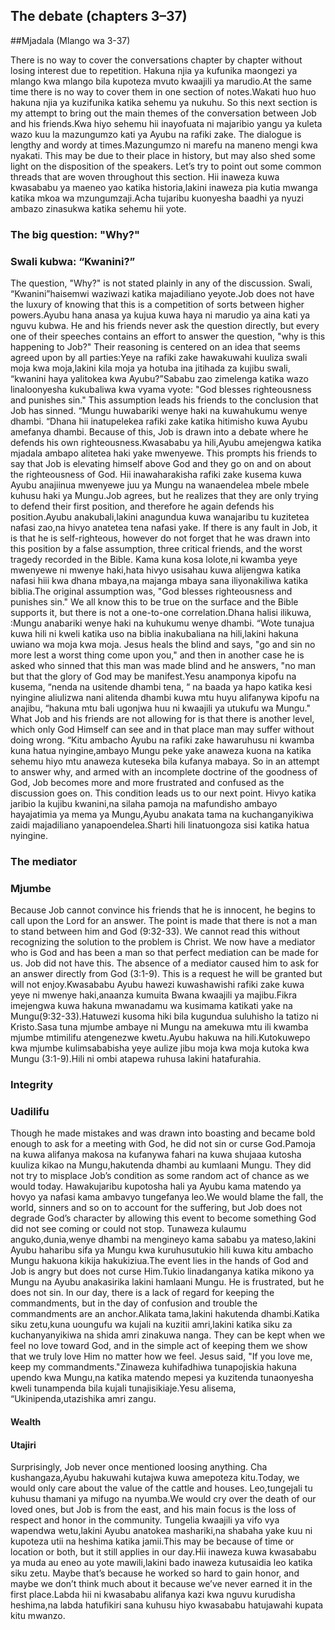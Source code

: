 ## The debate (chapters 3–37)
##Mjadala (Mlango wa 3-37)

There is no way to cover the conversations chapter by chapter without losing interest due to repetition. Hakuna njia ya kufunika  maongezi  ya mlango kwa mlango bila kupoteza  mvuto kwaajili ya marudio.At the same time there is no way to cover them in one section of notes.Wakati huo huo hakuna njia ya kuzifunika katika sehemu ya nukuhu. So this next section is my attempt to bring out the main themes of the conversation between Job and his friends.Kwa hiyo sehemu hii inayofuata ni majaribio yangu ya kuleta wazo kuu la mazungumzo kati ya Ayubu na rafiki zake. The dialogue is lengthy and wordy at times.Mazungumzo ni marefu na maneno mengi kwa nyakati. This may be due to their place in history, but may also shed some light on the disposition of the speakers. Let’s try to point out some common threads that are woven throughout this section. Hii inaweza kuwa kwasababu ya maeneo yao katika historia,lakini inaweza pia kutia mwanga katika mkoa wa mzungumzaji.Acha tujaribu kuonyesha baadhi ya nyuzi ambazo zinasukwa katika sehemu hii yote.

### The big question: "Why?"
### Swali kubwa: “Kwanini?”

The question, "Why?" is not stated plainly in any of the discussion. Swali, “Kwanini”haisemwi waziwazi katika majadiliano yeyote.Job does not have the luxury of knowing that this is a competition of sorts between higher powers.Ayubu hana anasa ya kujua kuwa haya ni marudio ya aina kati ya nguvu kubwa. He and his friends never ask the question directly, but every one of their speeches contains an effort to answer the question, "why is this happening to Job?" Their reasoning is centered on an idea that seems agreed upon by all parties:Yeye na rafiki zake hawakuwahi kuuliza swali moja kwa moja,lakini kila moja ya hotuba ina jitihada za kujibu swali, “kwanini haya yalitokea kwa Ayubu?”Sababu zao zimelenga katika wazo linaloonyesha kukubaliwa kwa vyama vyote: "God blesses righteousness and punishes sin." This assumption leads his friends to the conclusion that Job has sinned. “Mungu huwabariki wenye haki na kuwahukumu wenye dhambi. “Dhana hii inatupelekea rafiki zake katika hitimisho kuwa Ayubu amefanya dhambi. Because of this, Job is drawn into a debate where he defends his own righteousness.Kwasababu ya hili,Ayubu amejengwa katika mjadala ambapo alitetea haki yake mwenyewe. This prompts his friends to say that Job is elevating himself above God and they go on and on about the righteousness of God. Hii inawaharakisha rafiki zake kusema kuwa Ayubu anajiinua mwenyewe juu ya Mungu na wanaendelea mbele mbele kuhusu haki ya Mungu.Job agrees, but he realizes that they are only trying to defend their first position, and therefore he again defends his position.Ayubu anakubali,lakini anagundua kuwa wanajaribu tu kuzitetea nafasi zao,na hivyo anatetea tena nafasi yake. If there is any fault in Job, it is that he is self-righteous, however do not forget that he was drawn into this position by a false assumption, three critical friends, and the worst tragedy recorded in the Bible. Kama kuna kosa lolote,ni  kwamba yeye mwenyewe ni mwenye haki,hata hivyo usisahau kuwa alijengwa katika nafasi hiii kwa dhana mbaya,na majanga mbaya sana iliyonakiliwa katika biblia.The original assumption was, "God blesses righteousness and punishes sin." We all know this to be true on the surface and the Bible supports it, but there is not a one-to-one correlation.Dhana halisi ilikuwa, :Mungu anabariki wenye haki na kuhukumu wenye dhambi. “Wote tunajua kuwa hili ni kweli katika uso na biblia inakubaliana na hili,lakini hakuna uwiano wa moja kwa moja. Jesus heals the blind and says, "go and sin no more lest a worst thing come upon you," and then in another case he is asked who sinned that this man was made blind and he answers, "no man but that the glory of God may be manifest.Yesu anamponya kipofu na kusema, “nenda na usitende dhambi tena, “ na baada ya hapo katika kesi nyingine aliulizwa nani alitenda dhambi kuwa mtu huyu alifanywa kipofu na anajibu, “hakuna mtu bali ugonjwa huu ni kwaajili ya utukufu wa Mungu." What Job and his friends are not allowing for is that there is another level, which only God Himself can see and in that place man may suffer without doing wrong. “Kitu ambacho Ayubu na rafiki zake hawaruhusu ni kwamba kuna hatua nyingine,ambayo Mungu peke yake anaweza kuona na katika sehemu hiyo mtu anaweza kuteseka bila kufanya mabaya. So in an attempt to answer why, and armed with an incomplete doctrine of the goodness of God, Job becomes more and more frustrated and confused as the discussion goes on. This condition leads us to our next point. Hivyo katika jaribio la kujibu kwanini,na silaha pamoja na mafundisho ambayo hayajatimia ya mema ya Mungu,Ayubu anakata tama na  kuchanganyikiwa zaidi majadiliano yanapoendelea.Sharti hili linatuongoza sisi katika hatua nyingine.

### The mediator
### Mjumbe

Because Job cannot convince his friends that he is innocent, he begins to call upon the Lord for an answer. The point is made that there is not a man to stand between him and God (9:32-33). We cannot read this without recognizing the solution to the problem is Christ. We now have a mediator who is God and has been a man so that perfect mediation can be made for us. Job did not have this. The absence of a mediator caused him to ask for an answer directly from God (3:1-9). This is a request he will be granted but will not enjoy.Kwasababu Ayubu hawezi kuwashawishi rafiki zake kuwa yeye ni mwenye haki,anaanza kumuita Bwana kwaajili ya majibu.Fikra imejengwa kuwa hakuna mwanadamu wa kusimama katikati yake na Mungu(9:32-33).Hatuwezi kusoma hiki bila kugundua suluhisho la tatizo ni Kristo.Sasa tuna mjumbe ambaye ni Mungu na amekuwa mtu ili kwamba mjumbe mtimilifu atengenezwe kwetu.Ayubu hakuwa na hili.Kutokuwepo kwa mjumbe kulimsababisha yeye aulize jibu moja kwa moja kutoka kwa Mungu (3:1-9).Hili ni ombi atapewa ruhusa lakini hatafurahia.

### Integrity
### Uadilifu

Though he made mistakes and was drawn into boasting and became bold enough to ask for a meeting with God, he did not sin or curse God.Pamoja na kuwa alifanya makosa na kufanywa fahari na kuwa shujaaa kutosha kuuliza kikao na Mungu,hakutenda dhambi au kumlaani Mungu. They did not try to misplace Job’s condition as some random act of chance as we would today. Hawakujaribu kupotosha hali ya Ayubu kama matendo ya hovyo ya nafasi kama ambavyo tungefanya leo.We would blame the fall, the world, sinners and so on to account for the suffering, but Job does not degrade God’s character by allowing this event to become something God did not see coming or could not stop. Tunaweza kulaumu anguko,dunia,wenye dhambi na mengineyo kama sababu ya mateso,lakini Ayubu haharibu sifa ya Mungu kwa kuruhusutukio hili kuwa kitu ambacho Mungu hakuona kikija hakukiziua.The event lies in the hands of God and Job is angry but does not curse Him.Tukio linadanganya katika mikono ya Mungu na Ayubu anakasirika lakini hamlaani Mungu. He is frustrated, but he does not sin. In our day, there is a lack of regard for keeping the commandments, but in the day of confusion and trouble the commandments are an anchor.Alikata tama,lakini hakutenda dhambi.Katika siku zetu,kuna uoungufu wa kujali na kuzitii amri,lakini katika siku za kuchanyanyikiwa na shida amri zinakuwa nanga. They can be kept when we feel no love toward God, and in the simple act of keeping them we show that we truly love Him no matter how we feel. Jesus said, "If you love me, keep my commandments."Zinaweza kuhifadhiwa tunapojiskia hakuna upendo kwa Mungu,na katika matendo mepesi ya kuzitenda tunaonyesha kweli tunampenda bila kujali tunajisikiaje.Yesu alisema, “Ukinipenda,utazishika amri zangu.

#### Wealth
#### Utajiri

Surprisingly, Job never once mentioned loosing anything. Cha kushangaza,Ayubu hakuwahi kutajwa kuwa amepoteza kitu.Today, we would only care about the value of the cattle and houses. Leo,tungejali tu kuhusu thamani ya mifugo na nyumba.We would cry over the death of our loved ones, but Job is from the east, and his main focus is the loss of respect and honor in the community. Tungelia kwaajili ya vifo vya wapendwa wetu,lakini Ayubu anatokea mashariki,na shabaha yake kuu ni kupoteza utii na heshima katika jamii.This may be because of time or location or both, but it still applies in our day.Hii inaweza kuwa kwasababu ya muda au eneo au yote mawili,lakini bado inaweza kutusaidia leo katika siku zetu. Maybe that’s because he worked so hard to gain honor, and maybe we don’t think much about it because we’ve never earned it in the first place.Labda hii ni kwasababu alifanya kazi kwa nguvu kurudisha heshima,na labda hatufikiri sana kuhusu hiyo kwasababu hatujawahi kupata kitu mwanzo.